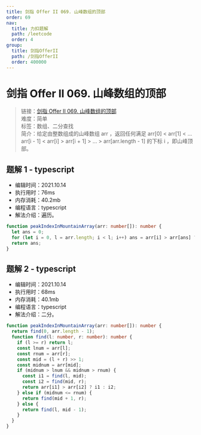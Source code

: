 ```yaml
---
title: 剑指 Offer II 069. 山峰数组的顶部
order: 69
nav:
  title: 力扣题解
  path: /leetcode
  order: 4
group:
  title: 剑指OfferII
  path: /剑指OfferII
  order: 400000
---
```


# 剑指 Offer II 069. 山峰数组的顶部

> 链接：[剑指 Offer II 069. 山峰数组的顶部](https://leetcode-cn.com/problems/B1IidL/)  
> 难度：简单  
> 标签：数组、二分查找  
> 简介：给定由整数组成的山峰数组 arr ，返回任何满足 arr[0] < arr[1] < ... arr[i - 1] < arr[i] > arr[i + 1] > ... > arr[arr.length - 1] 的下标 i ，即山峰顶部。

## 题解 1 - typescript

- 编辑时间：2021.10.14
- 执行用时：76ms
- 内存消耗：40.2mb
- 编程语言：typescript
- 解法介绍：遍历。

```typescript
function peakIndexInMountainArray(arr: number[]): number {
  let ans = 0;
  for (let i = 0, l = arr.length; i < l; i++) ans = arr[i] > arr[ans] ? i : ans;
  return ans;
}
```

## 题解 2 - typescript

- 编辑时间：2021.10.14
- 执行用时：68ms
- 内存消耗：40.1mb
- 编程语言：typescript
- 解法介绍：二分。

```typescript
function peakIndexInMountainArray(arr: number[]): number {
  return find(0, arr.length - 1);
  function find(l: number, r: number): number {
    if (l >= r) return l;
    const lnum = arr[l];
    const rnum = arr[r];
    const mid = (l + r) >> 1;
    const midnum = arr[mid];
    if (midnum > lnum && midnum > rnum) {
      const i1 = find(l, mid);
      const i2 = find(mid, r);
      return arr[i1] > arr[i2] ? i1 : i2;
    } else if (midnum <= rnum) {
      return find(mid + 1, r);
    } else {
      return find(l, mid - 1);
    }
  }
}
```
